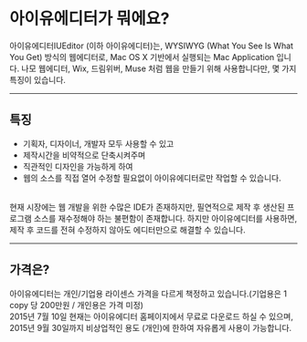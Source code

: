 # 아이유에디터가 뭐에요?
아이유에디터IUEditor (이하 아이유에디터)는, WYSIWYG (What You See Is What You Get) 방식의 웹에디터로, Mac OS X 기반에서 실행되는 Mac Application 입니다. 나모 웹에디터, Wix, 드림위버, Muse 처럼 웹을 만들기 위해 사용합니다만, 몇 가지 특징이 있습니다.
*****
## 특징
* 기획자, 디자이너, 개발자 모두 사용할 수 있고<br />
* 제작시간을 비약적으로 단축시켜주며 <br />
* 직관적인 디자인을 가능하게 하여<br />
* 웹의 소스를 직접 열어 수정할 필요없이 아이유에디터로만 작업할 수 있습니다.<br /><br />
 
 현재 시장에는 웹 개발을 위한 수많은 IDE가 존재하지만, 필연적으로 제작 후 생산된 프로그램 소스를 재수정해야 하는 불편함이 존재합니다. 하지만 아이유에디터를 사용하면, 제작 후 코드를 전혀 수정하지 않아도 에디터만으로 해결할 수 있습니다. 
*****
## 가격은?
아이유에디터는 개인/기업용 라이센스 가격을 다르게 책정하고 있습니다.(기업용은 1 copy 당 200만원 / 개인용은 가격 미정)<br />
2015년 7월 10일 현재는 아이유에디터 홈페이지에서 무료로 다운로드 하실 수 있으며, 2015년 9월 30일까지 비상업적인 용도 (개인)에 한하여 자유롭게 사용이 가능합니다. <br /><br />
